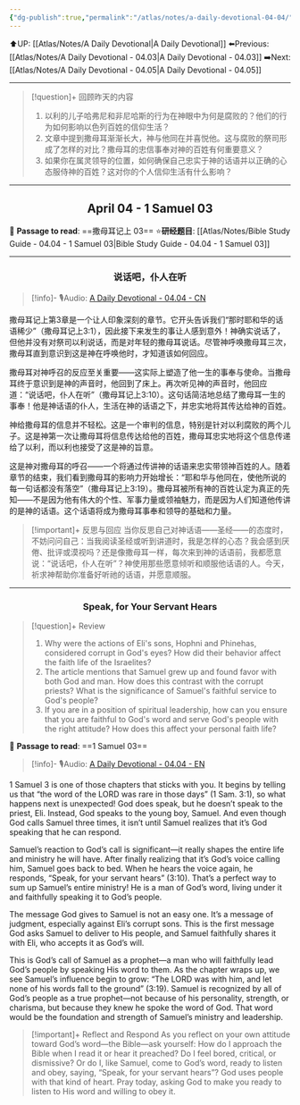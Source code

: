 ```yaml
---
{"dg-publish":true,"permalink":"/atlas/notes/a-daily-devotional-04-04/","noteIcon":""}
---
```


 ⬆️UP: [[Atlas/Notes/A Daily Devotional\|A Daily Devotional]]
⬅️Previous: [[Atlas/Notes/A Daily Devotional - 04.03\|A Daily Devotional - 04.03]]
➡️Next: [[Atlas/Notes/A Daily Devotional - 04.05\|A Daily Devotional - 04.05]]

---

> [!question]+ 回顾昨天的内容
> 1. ⁠以利的儿子哈弗尼和非尼哈斯的行为在神眼中为何是腐败的？他们的行为如何影响以色列百姓的信仰生活？
> 2. 文章中提到撒母耳渐渐长大，神与他同在并喜悦他。这与腐败的祭司形成了怎样的对比？撒母耳的忠信事奉对神的百姓有何重要意义？
> 3. 如果你在属灵领导的位置，如何确保自己忠实于神的话语并以正确的心态服侍神的百姓？这对你的个人信仰生活有什么影响？


---
## <center>April 04 -  1 Samuel 03</center>

📖 **Passage to read**: ==撒母耳记上 03==
⭐**研经题目**: [[Atlas/Notes/Bible Study Guide - 04.04 - 1 Samuel 03\|Bible Study Guide - 04.04 - 1 Samuel 03]]

---
### <center>说话吧，仆人在听</center>

> [!info]- 🎙️Audio: [A Daily Devotional - 04.04 - CN]()

撒母耳记上第3章是一个让人印象深刻的章节。它开头告诉我们“那时耶和华的话语稀少”（撒母耳记上3:1），因此接下来发生的事让人感到意外！神确实说话了，但他并没有对祭司以利说话，而是对年轻的撒母耳说话。尽管神呼唤撒母耳三次，撒母耳直到意识到这是神在呼唤他时，才知道该如何回应。

撒母耳对神呼召的反应至关重要——这实际上塑造了他一生的事奉与使命。当撒母耳终于意识到是神的声音时，他回到了床上。再次听见神的声音时，他回应道：“说话吧，仆人在听”（撒母耳记上3:10）。这句话简洁地总结了撒母耳一生的事奉！他是神话语的仆人，生活在神的话语之下，并忠实地将其传达给神的百姓。

神给撒母耳的信息并不轻松。这是一个审判的信息，特别是针对以利腐败的两个儿子。这是神第一次让撒母耳将信息传达给他的百姓，撒母耳忠实地将这个信息传递给了以利，而以利也接受了这是神的旨意。

这是神对撒母耳的呼召——一个将通过传讲神的话语来忠实带领神百姓的人。随着章节的结束，我们看到撒母耳的影响力开始增长：“耶和华与他同在，使他所说的每一句话都没有落空”（撒母耳记上3:19）。撒母耳被所有神的百姓认定为真正的先知——不是因为他有伟大的个性、军事力量或领袖魅力，而是因为人们知道他传讲的是神的话语。这个话语将成为撒母耳事奉和领导的基础和力量。

> [!important]+ 反思与回应
当你反思自己对神话语——圣经——的态度时，不妨问问自己：当我阅读圣经或听到讲道时，我是怎样的心态？我会感到厌倦、批评或漠视吗？还是像撒母耳一样，每次来到神的话语前，我都愿意说：“说话吧，仆人在听”？神使用那些愿意倾听和顺服他话语的人。今天，祈求神帮助你准备好听祂的话语，并愿意顺服。



---
### <center>Speak, for Your Servant Hears</center>

> [!question]+ Review
> 1. ⁠Why were the actions of Eli's sons, Hophni and Phinehas, considered corrupt in God's eyes? How did their behavior affect the faith life of the Israelites?
> 2. The article mentions that Samuel grew up and found favor with both God and man. How does this contrast with the corrupt priests? What is the significance of Samuel's faithful service to God's people?
> 3. If you are in a position of spiritual leadership, how can you ensure that you are faithful to God's word and serve God's people with the right attitude? How does this affect your personal faith life?

📖 **Passage to read**: ==1 Samuel 03==

> [!info]- 🎙️Audio: [A Daily Devotional - 04.04 - EN]()  

1 Samuel 3 is one of those chapters that sticks with you. It begins by telling us that “the word of the LORD was rare in those days” (1 Sam. 3:1), so what happens next is unexpected! God does speak, but he doesn’t speak to the priest, Eli. Instead, God speaks to the young boy, Samuel. And even though God calls Samuel three times, it isn’t until Samuel realizes that it’s God speaking that he can respond.

Samuel’s reaction to God’s call is significant—it really shapes the entire life and ministry he will have. After finally realizing that it’s God’s voice calling him, Samuel goes back to bed. When he hears the voice again, he responds, “Speak, for your servant hears” (3:10). That’s a perfect way to sum up Samuel’s entire ministry! He is a man of God’s word, living under it and faithfully speaking it to God’s people.

The message God gives to Samuel is not an easy one. It’s a message of judgment, especially against Eli’s corrupt sons. This is the first message God asks Samuel to deliver to His people, and Samuel faithfully shares it with Eli, who accepts it as God’s will.

This is God’s call of Samuel as a prophet—a man who will faithfully lead God’s people by speaking His word to them. As the chapter wraps up, we see Samuel’s influence begin to grow: “The LORD was with him, and let none of his words fall to the ground” (3:19). Samuel is recognized by all of God’s people as a true prophet—not because of his personality, strength, or charisma, but because they knew he spoke the word of God. That word would be the foundation and strength of Samuel’s ministry and leadership.

> [!important]+ Reflect and Respond
As you reflect on your own attitude toward God’s word—the Bible—ask yourself: How do I approach the Bible when I read it or hear it preached? Do I feel bored, critical, or dismissive? Or do I, like Samuel, come to God’s word, ready to listen and obey, saying, “Speak, for your servant hears”? God uses people with that kind of heart. Pray today, asking God to make you ready to listen to His word and willing to obey it.































